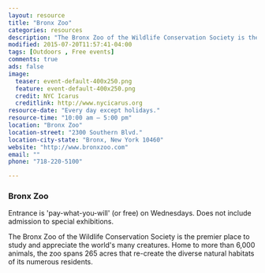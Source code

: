 ```yaml
---
layout: resource
title: "Bronx Zoo"
categories: resources
description: "The Bronx Zoo of the Wildlife Conservation Society is the premier place to study and appreciate the world's many creatures."
modified: 2015-07-20T11:57:41-04:00
tags: [Outdoors , Free events]
comments: true
ads: false
image:
  teaser: event-default-400x250.png
  feature: event-default-400x250.png
  credit: NYC Icarus
  creditlink: http://www.nycicarus.org
resource-date: "Every day except holidays."
resource-time: "10:00 am – 5:00 pm"
location: "Bronx Zoo"
location-street: "2300 Southern Blvd."
location-city-state: "Bronx, New York 10460"
website: "http://www.bronxzoo.com"
email: ""
phone: "718-220-5100"

---
```


### Bronx Zoo

Entrance is 'pay-what-you-will' (or free) on Wednesdays. Does not include admission to special exhibitions.

The Bronx Zoo of the Wildlife Conservation Society is the premier place to study and appreciate the world's many creatures. Home to more than 6,000 animals, the zoo spans 265 acres that re-create the diverse natural habitats of its numerous residents.

